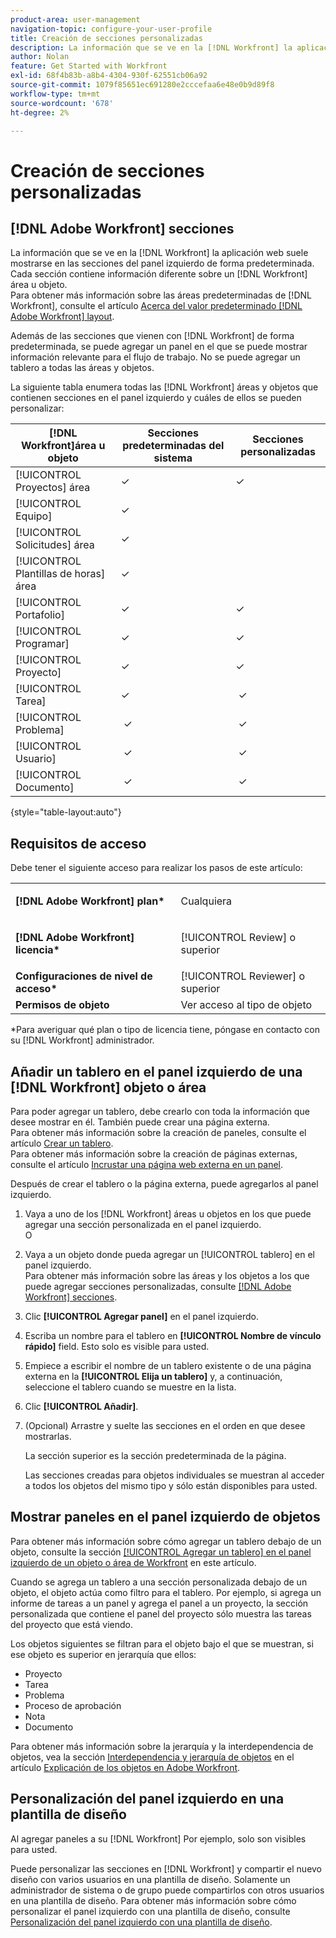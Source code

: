 ```yaml
---
product-area: user-management
navigation-topic: configure-your-user-profile
title: Creación de secciones personalizadas
description: La información que se ve en la [!DNL Workfront] la aplicación web suele mostrarse en las secciones del panel izquierdo de forma predeterminada. Cada sección contiene información diferente sobre un [!DNL Workfront] área u objeto.
author: Nolan
feature: Get Started with Workfront
exl-id: 68f4b83b-a8b4-4304-930f-62551cb06a92
source-git-commit: 1079f85651ec691280e2cccefaa6e48e0b9d89f8
workflow-type: tm+mt
source-wordcount: '678'
ht-degree: 2%

---
```


# Creación de secciones personalizadas

## [!DNL Adobe Workfront] secciones

La información que se ve en la [!DNL Workfront] la aplicación web suele mostrarse en las secciones del panel izquierdo de forma predeterminada. Cada sección contiene información diferente sobre un [!DNL Workfront] área u objeto.\
Para obtener más información sobre las áreas predeterminadas de [!DNL Workfront], consulte el artículo [Acerca del valor predeterminado [!DNL Adobe Workfront] layout](../../../administration-and-setup/customize-workfront/use-layout-templates/about-the-default-wf-layout.md).

Además de las secciones que vienen con [!DNL Workfront] de forma predeterminada, se puede agregar un panel en el que se puede mostrar información relevante para el flujo de trabajo. No se puede agregar un tablero a todas las áreas y objetos.

La siguiente tabla enumera todas las [!DNL Workfront] áreas y objetos que contienen secciones en el panel izquierdo y cuáles de ellos se pueden personalizar:

| **[!DNL Workfront]área u objeto** | **Secciones predeterminadas del sistema** | **Secciones personalizadas** |
|---|---|---|
| [!UICONTROL Proyectos] área | ✓ | ✓ |
| [!UICONTROL Equipo] | ✓ |   |
| [!UICONTROL Solicitudes] área | ✓ |   |
| [!UICONTROL Plantillas de horas] área | ✓ |   |
| [!UICONTROL Portafolio] | ✓ | ✓ |
| [!UICONTROL Programar] | ✓ | ✓ |
| [!UICONTROL Proyecto] | ✓ | ✓ |
| [!UICONTROL Tarea] | ✓ |  ✓ |
| [!UICONTROL Problema] |  ✓ |  ✓ |
| [!UICONTROL Usuario] |  ✓ |  ✓ |
| [!UICONTROL Documento] |  ✓ |  ✓ |

{style="table-layout:auto"}

## Requisitos de acceso

Debe tener el siguiente acceso para realizar los pasos de este artículo:

<table style="table-layout:auto"> 
 <col> 
 </col> 
 <col> 
 </col> 
 <tbody> 
  <tr> 
   <td role="rowheader"><strong>[!DNL Adobe Workfront] plan*</strong></td> 
   <td> <p>Cualquiera</p> </td> 
  </tr> 
  <tr> 
   <td role="rowheader"><strong>[!DNL Adobe Workfront] licencia*</strong></td> 
   <td> <p>[!UICONTROL Review] o superior</p> </td> 
  </tr> 
  <tr> 
   <td role="rowheader"><strong>Configuraciones de nivel de acceso*</strong></td> 
   <td>[!UICONTROL Reviewer] o superior</td> 
  </tr> 
  <tr> 
   <td role="rowheader"><strong>Permisos de objeto</strong></td> 
   <td>Ver acceso al tipo de objeto</td> 
  </tr> 
 </tbody> 
</table>

&#42;Para averiguar qué plan o tipo de licencia tiene, póngase en contacto con su [!DNL Workfront] administrador.

## Añadir un tablero en el panel izquierdo de una [!DNL Workfront] objeto o área

Para poder agregar un tablero, debe crearlo con toda la información que desee mostrar en él. También puede crear una página externa.\
Para obtener más información sobre la creación de paneles, consulte el artículo [Crear un tablero](../../../reports-and-dashboards/dashboards/creating-and-managing-dashboards/create-dashboard.md).\
Para obtener más información sobre la creación de páginas externas, consulte el artículo [Incrustar una página web externa en un panel](../../../reports-and-dashboards/dashboards/creating-and-managing-dashboards/embed-external-web-page-dashboard.md).

Después de crear el tablero o la página externa, puede agregarlos al panel izquierdo.

1. Vaya a uno de los [!DNL Workfront] áreas u objetos en los que puede agregar una sección personalizada en el panel izquierdo.\
   O
1. Vaya a un objeto donde pueda agregar un [!UICONTROL tablero] en el panel izquierdo.\
   Para obtener más información sobre las áreas y los objetos a los que puede agregar secciones personalizadas, consulte [[!DNL Adobe Workfront] secciones](#adobe-workfront-sections).
1. Clic **[!UICONTROL Agregar panel]** en el panel izquierdo.
1. Escriba un nombre para el tablero en **[!UICONTROL Nombre de vínculo rápido]** field. Esto solo es visible para usted.
1. Empiece a escribir el nombre de un tablero existente o de una página externa en la **[!UICONTROL Elija un tablero]** y, a continuación, seleccione el tablero cuando se muestre en la lista.
1. Clic **[!UICONTROL Añadir]**.
1. (Opcional) Arrastre y suelte las secciones en el orden en que desee mostrarlas.

   La sección superior es la sección predeterminada de la página.

   Las secciones creadas para objetos individuales se muestran al acceder a todos los objetos del mismo tipo y sólo están disponibles para usted.

## Mostrar paneles en el panel izquierdo de objetos

Para obtener más información sobre cómo agregar un tablero debajo de un objeto, consulte la sección [[!UICONTROL Agregar un tablero] en el panel izquierdo de un objeto o área de Workfront](#add-a-dashboard-in-the-left-panel-of-a-workfront-object-or-area) en este artículo.

Cuando se agrega un tablero a una sección personalizada debajo de un objeto, el objeto actúa como filtro para el tablero. Por ejemplo, si agrega un informe de tareas a un panel y agrega el panel a un proyecto, la sección personalizada que contiene el panel del proyecto sólo muestra las tareas del proyecto que está viendo.

Los objetos siguientes se filtran para el objeto bajo el que se muestran, si ese objeto es superior en jerarquía que ellos:

* Proyecto
* Tarea
* Problema
* Proceso de aprobación
* Nota
* Documento

Para obtener más información sobre la jerarquía y la interdependencia de objetos, vea la sección [Interdependencia y jerarquía de objetos](../../../workfront-basics/navigate-workfront/workfront-navigation/understand-objects.md#understanding-interdependency-and-hierarchy-of-objects) en el artículo [Explicación de los objetos en Adobe Workfront](../../../workfront-basics/navigate-workfront/workfront-navigation/understand-objects.md).

## Personalización del panel izquierdo en una plantilla de diseño

Al agregar paneles a su [!DNL Workfront] Por ejemplo, solo son visibles para usted.

Puede personalizar las secciones en [!DNL Workfront] y compartir el nuevo diseño con varios usuarios en una plantilla de diseño. Solamente un administrador de sistema o de grupo puede compartirlos con otros usuarios en una plantilla de diseño. Para obtener más información sobre cómo personalizar el panel izquierdo con una plantilla de diseño, consulte [Personalización del panel izquierdo con una plantilla de diseño](/help/quicksilver/administration-and-setup/customize-workfront/use-layout-templates/customize-left-panel.md).
